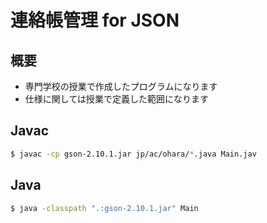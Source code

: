 # 連絡帳管理 for JSON

## 概要
* 専門学校の授業で作成したプログラムになります
* 仕様に関しては授業で定義した範囲になります

## Javac
~~~sh
$ javac -cp gson-2.10.1.jar jp/ac/ohara/*.java Main.jav
~~~

## Java
~~~sh
$ java -classpath ".:gson-2.10.1.jar" Main
~~~
